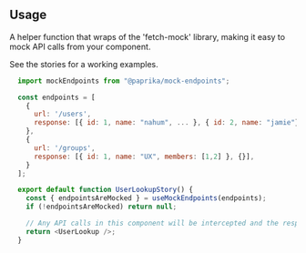 ## Usage

A helper function that wraps of the 'fetch-mock' library, making it easy to mock API calls from your component.

See the stories for a working examples.

```javascript
  import mockEndpoints from "@paprika/mock-endpoints";

  const endpoints = [
    {
      url: '/users',
      response: [{ id: 1, name: "nahum", ... }, { id: 2, name: "jamie"}],
    },
    {
      url: '/groups',
      response: [{ id: 1, name: "UX", members: [1,2] }, {}],
    }
  ];

  export default function UserLookupStory() {
    const { endpointsAreMocked } = useMockEndpoints(endpoints);
    if (!endpointsAreMocked) return null;

    // Any API calls in this component will be intercepted and the response will come from the corresponding "response" value above
    return <UserLookup />;
  }
```
